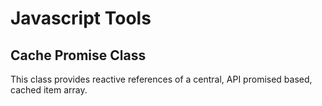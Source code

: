 # Javascript Tools

## Cache Promise Class

This class provides reactive references of a central, API promised based, cached item array.
